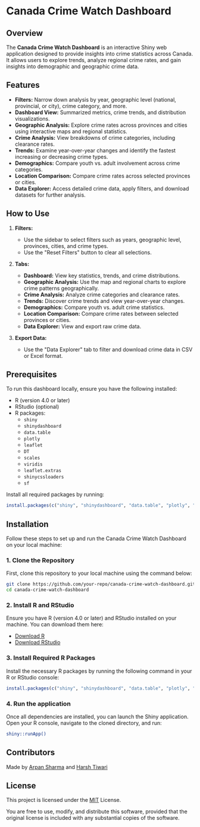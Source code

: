 # Canada Crime Watch Dashboard

## Overview

The **Canada Crime Watch Dashboard** is an interactive Shiny web application designed to provide insights into crime statistics across Canada. It allows users to explore trends, analyze regional crime rates, and gain insights into demographic and geographic crime data.

## Features

- **Filters:** Narrow down analysis by year, geographic level (national, provincial, or city), crime category, and more.
- **Dashboard View:** Summarized metrics, crime trends, and distribution visualizations.
- **Geographic Analysis:** Explore crime rates across provinces and cities using interactive maps and regional statistics.
- **Crime Analysis:** View breakdowns of crime categories, including clearance rates.
- **Trends:** Examine year-over-year changes and identify the fastest increasing or decreasing crime types.
- **Demographics:** Compare youth vs. adult involvement across crime categories.
- **Location Comparison:** Compare crime rates across selected provinces or cities.
- **Data Explorer:** Access detailed crime data, apply filters, and download datasets for further analysis.

## How to Use

1. **Filters:**
   - Use the sidebar to select filters such as years, geographic level, provinces, cities, and crime types.
   - Use the "Reset Filters" button to clear all selections.

2. **Tabs:**
   - **Dashboard:** View key statistics, trends, and crime distributions.
   - **Geographic Analysis:** Use the map and regional charts to explore crime patterns geographically.
   - **Crime Analysis:** Analyze crime categories and clearance rates.
   - **Trends:** Discover crime trends and view year-over-year changes.
   - **Demographics:** Compare youth vs. adult crime statistics.
   - **Location Comparison:** Compare crime rates between selected provinces or cities.
   - **Data Explorer:** View and export raw crime data.

3. **Export Data:**
   - Use the "Data Explorer" tab to filter and download crime data in CSV or Excel format.

## Prerequisites

To run this dashboard locally, ensure you have the following installed:

- R (version 4.0 or later)
- RStudio (optional)
- R packages:
  - `shiny`
  - `shinydashboard`
  - `data.table`
  - `plotly`
  - `leaflet`
  - `DT`
  - `scales`
  - `viridis`
  - `leaflet.extras`
  - `shinycssloaders`
  - `sf`

Install all required packages by running:
```R
install.packages(c("shiny", "shinydashboard", "data.table", "plotly", "leaflet", "DT", "scales", "viridis", "leaflet.extras", "shinycssloaders", "sf"))
```
## Installation

Follow these steps to set up and run the Canada Crime Watch Dashboard on your local machine:

### 1. Clone the Repository
First, clone this repository to your local machine using the command below:
```bash
git clone https://github.com/your-repo/canada-crime-watch-dashboard.git
cd canada-crime-watch-dashboard
```

### 2. Install R and RStudio
Ensure you have R (version 4.0 or later) and RStudio installed on your machine. You can download them here:
- [Download R](https://cran.r-project.org/)
- [Download RStudio](https://www.rstudio.com/products/rstudio/download/)

### 3. Install Required R Packages
Install the necessary R packages by running the following command in your R or RStudio console:

```R
install.packages(c("shiny", "shinydashboard", "data.table", "plotly", "leaflet", "DT", "scales", "viridis", "leaflet.extras", "shinycssloaders", "sf"))
```

### 4. Run the application
Once all dependencies are installed, you can launch the Shiny application. Open your R console, navigate to the cloned directory, and run:

```bash
shiny::runApp()
```


## Contributors

Made by [Arpan Sharma](https://github.com/Arpan-shrma) and [Harsh Tiwari](https://github.com/HarshTiwari1710)


## License

This project is licensed under the [MIT](https://choosealicense.com/licenses/mit/) License.

You are free to use, modify, and distribute this software, provided that the original license is included with any substantial copies of the software.


